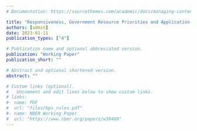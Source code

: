 ```yaml
---
# Documentation: https://sourcethemes.com/academic/docs/managing-content/

title: "Responsiveness, Government Resource Priorities and Application of Machine Learning"
authors: [admin]
date: 2023-01-11
publication_types: ["4"]

# Publication name and optional abbreviated version.
publication: "Working Paper"
publication_short: ""

# Abstract and optional shortened version.
abstract: ""

# Custom links (optional).
#   Uncomment and edit lines below to show custom links.
# links:
#- name: PDF
#  url: "files/bps_rules.pdf"
#- name: NBER Working Paper
#  url: "https://www.nber.org/papers/w30480"
---
```

